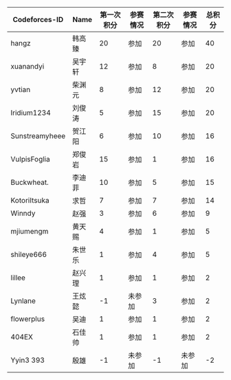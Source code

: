 | Codeforces-ID           | Name   | 第一次积分 | 参赛情况 | 第二次积分 | 参赛情况 | 总积分 |
|--------------|---------|-------|--------------|--------|---------------|-------|
| hangz        | 韩高臻  | 20    | 参加         | 20     | 参加          | 40    |
| xuanandyi    | 吴宇轩  | 12    | 参加         | 8      | 参加          | 20    |
| yvtian       | 柴渊元  | 8     | 参加         | 12     | 参加          | 20    |
| Iridium1234  | 刘俊涛  | 5     | 参加         | 15     | 参加          | 20    |
| Sunstreamyheee | 贺江阳 | 6     | 参加         | 10     | 参加          | 16    |
| VulpisFoglia | 郑俊岩  | 15    | 参加         | 1      | 参加          | 16    |
| Buckwheat.   | 李迪菲  | 10    | 参加         | 5      | 参加          | 15    |
| KotoriItsuka | 求哲    | 7     | 参加         | 7      | 参加          | 14    |
| Winndy       | 赵强    | 3     | 参加         | 6      | 参加          | 9     |
| mjiumengm    | 黄天赐  | 4     | 参加         | 1      | 参加          | 5     |
| shileye666   | 朱世乐  | 1     | 参加         | 4      | 参加          | 5     |
| lillee       | 赵兴理  | 1     | 参加         | 1      | 参加          | 2     |
| Lynlane      | 王炫懿  | -1    | 未参加       | 3      | 参加          | 2     |
| flowerplus   | 吴迪    | 1     | 参加         | 1      | 参加          | 2     |
| 404EX        | 石佳帅  | 1     | 参加         | 1      | 参加          | 2     |
| Yyin3 393    | 殷雄    | -1    | 未参加       | -1     | 未参加        | -2    |

